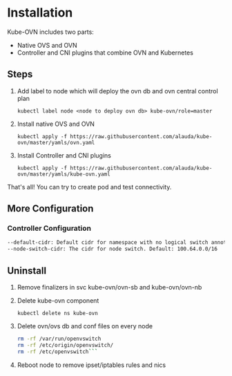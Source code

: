 # Installation


Kube-OVN includes two parts:
- Native OVS and OVN
- Controller and CNI plugins that combine OVN and Kubernetes

## Steps

1. Add label to node which will deploy the ovn db and ovn central control plan

    `kubectl label node <node to deploy ovn db> kube-ovn/role=master`
2. Install native OVS and OVN

    `kubectl apply -f https://raw.githubusercontent.com/alauda/kube-ovn/master/yamls/ovn.yaml`
3. Install Controller and CNI plugins

    `kubectl apply -f https://raw.githubusercontent.com/alauda/kube-ovn/master/yamls/kube-ovn.yaml`

That's all! You can try to create pod and test connectivity.

## More Configuration

### Controller Configuration

```bash
--default-cidr: Default cidr for namespace with no logical switch annotation, default: 10.16.0.0/16
--node-switch-cidr: The cidr for node switch. Default: 100.64.0.0/16
```

## Uninstall

1. Remove finalizers in svc kube-ovn/ovn-sb and kube-ovn/ovn-nb

2. Delete kube-ovn component

    `kubectl delete ns kube-ovn`
3. Delete ovn/ovs db and conf files on every node

    ```bash
    rm -rf /var/run/openvswitch
    rm -rf /etc/origin/openvswitch/
    rm -rf /etc/openvswitch```
4. Reboot node to remove ipset/iptables rules and nics